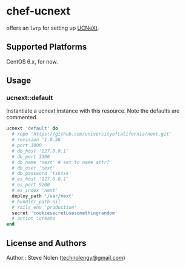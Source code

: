 # chef-ucnext

offers an `lwrp` for setting up [UCNeXt](https://github.com/universityofcalifornia/next).

## Supported Platforms

CentOS 6.x, for now.

## Usage

### ucnext::default

Instantiate a ucnext instance with this resource.  Note the defaults are commented. 

```ruby
ucnext 'default' do
  # repo 'https://github.com/universityofcalifornia/next.git'
  # revision '1.0.36'
  # port 3000
  # db_host '127.0.0.1'
  # db_port 3306
  # db_name 'next' # set to name attr?
  # db_user 'next'
  # db_password 'tsktsk'
  # es_host '127.0.0.1'
  # es_port 9200
  # es_index 'next'
  deploy_path '/var/next'
  # bundler_path nil
  # rails_env 'production'
  secret 'cookiesecretusesomethingrandom'
  # action :create
end
```

## License and Authors

Author:: Steve Nolen (technolengy@gmail.com)
